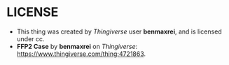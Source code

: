 # LICENSE
- This thing was created by _Thingiverse_ user **benmaxrei**, and is licensed under cc.
- **FFP2 Case** by **benmaxrei** on _Thingiverse_: https://www.thingiverse.com/thing:4721863.
